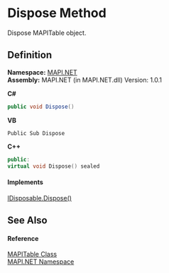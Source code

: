 # Dispose Method


Dispose MAPITable object.



## Definition
**Namespace:** <a href="N_MAPI_NET.md">MAPI.NET</a>  
**Assembly:** MAPI.NET (in MAPI.NET.dll) Version: 1.0.1

**C#**
``` C#
public void Dispose()
```
**VB**
``` VB
Public Sub Dispose
```
**C++**
``` C++
public:
virtual void Dispose() sealed
```



#### Implements
<a href="https://learn.microsoft.com/dotnet/api/system.idisposable.dispose#system-idisposable-dispose" target="_blank" rel="noopener noreferrer">IDisposable.Dispose()</a>  


## See Also


#### Reference
<a href="T_MAPI_NET_MAPITable.md">MAPITable Class</a>  
<a href="N_MAPI_NET.md">MAPI.NET Namespace</a>  
